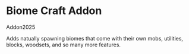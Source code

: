 <script setup>
    import YoutubeEmbed from '@components/YoutubeEmbed.vue'
    import Tag from '@components/Tag.vue'
    import Slideshow from '@components/Slideshow.vue'

</script>

# Biome Craft Addon
<Tag>Addon</Tag><Tag>2025</Tag>

Adds natually spawning biomes that come with their own mobs, utilities, blocks, woodsets, and so many more features.


<YoutubeEmbed videoId="khjR1VGJfpo"/>

<!-- ## Links
- [<b><u>Get it on the marketplace!</u></b>](https://www.minecraft.net/en-us/marketplace/pdp?id=dfa41d12-3d83-4e4c-b3f0-dd5e91e85340)
- [<b><u>View it on the Official Eternal Site</u></b>](https://eternalcreations.games/games/more-enchants) -->

